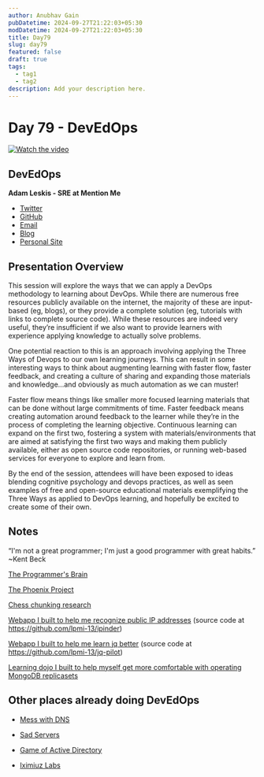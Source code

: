 ```yaml
---
author: Anubhav Gain
pubDatetime: 2024-09-27T21:22:03+05:30
modDatetime: 2024-09-27T21:22:03+05:30
title: Day79
slug: day79
featured: false
draft: true
tags:
  - tag1
  - tag2
description: Add your description here.
---
```


# Day 79 - DevEdOps

[![Watch the video](/thumbnails/day79.png)](https://www.youtube.com/watch?v=5-Pa2odaGeg)

## DevEdOps

**Adam Leskis - SRE at Mention Me**

- [Twitter](https://twitter.com/baronvonleskis)
- [GitHub](https://github.com/lpmi-13)
- [Email](leskis@gmail.com)
- [Blog](https://micromaterialsblog.wordpress.com)
- [Personal Site](https://adamleskis.com)

## Presentation Overview

This session will explore the ways that we can apply a DevOps methodology to learning about DevOps. While there are numerous free resources publicly available on the internet, the majority of these are input-based (eg, blogs), or they provide a complete solution (eg, tutorials with links to complete source code). While these resources are indeed very useful, they’re insufficient if we also want to provide learners with experience applying knowledge to actually solve problems.

One potential reaction to this is an approach involving applying the Three Ways of Devops to our own learning journeys. This can result in some interesting ways to think about augmenting learning with faster flow, faster feedback, and creating a culture of sharing and expanding those materials and knowledge...and obviously as much automation as we can muster!

Faster flow means things like smaller more focused learning materials that can be done without large commitments of time. Faster feedback means creating automation around feedback to the learner while they’re in the process of completing the learning objective. Continuous learning can expand on the first two, fostering a system with materials/environments that are aimed at satisfying the first two ways and making them publicly available, either as open source code repositories, or running web-based services for everyone to explore and learn from.

By the end of the session, attendees will have been exposed to ideas blending cognitive psychology and devops practices, as well as seen examples of free and open-source educational materials exemplifying the Three Ways as applied to DevOps learning, and hopefully be excited to create some of their own.

## Notes

“I'm not a great programmer; I'm just a good programmer with great habits.” ~Kent Beck

[The Programmer's Brain](https://www.amazon.co.uk/Programmers-Brain-every-programmer-cognition/dp/1617298670)

[The Phoenix Project](https://www.amazon.co.uk/Phoenix-Project-Devops-Helping-Business/dp/1942788290/ref=sr_1_1?crid=3V9HEJTJXFZR5&keywords=the+phoenix+project&qid=1705009649&s=books&sprefix=the+phoenix+project%2Cstripbooks%2C181&sr=1-1)

[Chess chunking research](https://snitkof.com/cg156/chesschunkingtheory.php)

[Webapp I built to help me recognize public IP addresses](https://ipinder.netlify.app)
(source code at https://github.com/lpmi-13/ipinder)

[Webapp I built to help me learn jq better](https://jayq.party)
(source code at https://github.com/lpmi-13/jq-pilot)

[Learning dojo I built to help myself get more comfortable with operating MongoDB replicasets](https://github.com/lpmi-13/mongo-dojo)

## Other places already doing DevEdOps

- [Mess with DNS](https://messwithdns.net/)

- [Sad Servers](https://sadservers.com/)

- [Game of Active Directory](https://github.com/Orange-Cyberdefense/GOAD)

- [Iximiuz Labs](https://labs.iximiuz.com/challenges)
